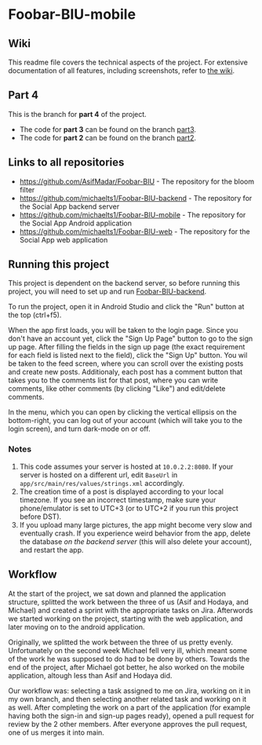 # Foobar-BIU-mobile

## Wiki
This readme file covers the technical aspects of the project. For extensive documentation of all features, including screenshots, refer to [the wiki](https://github.com/michaelts1/Foobar-BIU-mobile/wiki).

## Part 4
This is the branch for **part 4** of the project.
* The code for **part 3** can be found on the branch [part3](https://github.com/michaelts1/Foobar-BIU-mobile/tree/part3).
* The code for **part 2** can be found on the branch [part2](https://github.com/michaelts1/Foobar-BIU-mobile/tree/part2).

## Links to all repositories
* https://github.com/AsifMadar/Foobar-BIU - The repository for the bloom filter
* https://github.com/michaelts1/Foobar-BIU-backend - The repository for the Social App backend server
* https://github.com/michaelts1/Foobar-BIU-mobile - The repository for the Social App Android application
* https://github.com/michaelts1/Foobar-BIU-web - The repository for the Social App web application

## Running this project
This project is dependent on the backend server, so before running this project, you will need to set up and run [Foobar-BIU-backend](https://github.com/michaelts1/Foobar-BIU-backend).

To run the project, open it in Android Studio and click the "Run" button at the top (ctrl+f5).

When the app first loads, you will be taken to the login page. Since you don't have an account yet, click the "Sign Up Page" button to go to the sign up page. After filling the fields in the sign up page (the exact requirement for each field is listed next to the field), click the "Sign Up" button. You wil be taken to the feed screen, where you can scroll over the existing posts and create new posts. Additionaly, each post has a comment button that takes you to the comments list for that post, where you can write comments, like other comments (by clicking "Like") and edit/delete comments.

In the menu, which you can open by clicking the vertical ellipsis on the bottom-right, you can log out of your account (which will take you to the login screen), and turn dark-mode on or off.

### Notes
1. This code assumes your server is hosted at `10.0.2.2:8080`. If your server is hosted on a different url, edit `BaseUrl` in `app/src/main/res/values/strings.xml` accordingly.
2. The creation time of a post is displayed according to your local timezone. If you see an incorrect timestamp, make sure your phone/emulator is set to UTC+3 (or to UTC+2 if you run this project before DST).
3. If you upload many large pictures, the app might become very slow and eventually crash. If you experience weird behavior from the app, delete the database *on the backend server* (this will also delete your account), and restart the app.

## Workflow
At the start of the project, we sat down and planned the application structure, splitted the work between the three of us (Asif and Hodaya, and Michael) and created a sprint with the appropriate tasks on Jira. Afterwords we started working on the project, starting with the web application, and later moving on to the android application.

Originally, we splitted the work between the three of us pretty evenly. Unfortunately on the second week Michael fell very ill, which meant some of the work he was supposed to do had to be done by others. Towards the end of the project, after Michael got better, he also worked on the mobile application, altough less than Asif and Hodaya did.

Our workflow was: selecting a task assigned to me on Jira, working on it in my own branch, and then selecting another related task and working on it as well. After completing the work on a part of the application (for example having both the sign-in and sign-up pages ready), opened a pull request for review by the 2 other members. After everyone approves the pull request, one of us merges it into main.
